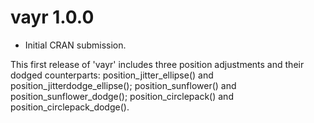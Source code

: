# vayr 1.0.0

* Initial CRAN submission.

This first release of 'vayr' includes three position adjustments and their dodged counterparts:
position_jitter_ellipse() and position_jitterdodge_ellipse();
position_sunflower() and position_sunflower_dodge(); 
position_circlepack() and position_circlepack_dodge().
